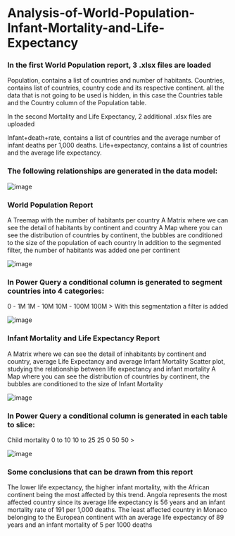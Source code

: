 # Analysis-of-World-Population-Infant-Mortality-and-Life-Expectancy

<h3>In the first World Population report, 3 .xlsx files are loaded </h3>

Population, contains a list of countries and number of habitants.
Countries, contains list of countries, country code and its respective continent.
all the data that is not going to be used is hidden, in this case the Countries table and the Country column of the Population table.

In the second Mortality and Life Expectancy, 2 additional .xlsx files are uploaded

Infant+death+rate, contains a list of countries and the average number of infant deaths per 1,000 deaths.
Life+expectancy, contains a list of countries and the average life expectancy.


<h3>The following relationships are generated in the data model: </h3>

![image](https://user-images.githubusercontent.com/112581327/187766219-a8782e64-82ce-43d9-84f2-cd42395fe383.png)



<h3>World Population Report </h3>

A Treemap with the number of habitants per country
A Matrix where we can see the detail of habitants by continent and country
A Map where you can see the distribution of countries by continent, the bubbles are conditioned to the size of the population of each country
In addition to the segmented filter, the number of habitants was added one per continent

![image](https://user-images.githubusercontent.com/112581327/187766579-c1fe018c-31ab-48b7-9be4-a598424e285f.png)

<h3>In Power Query a conditional column is generated to segment countries into 4 categories: </h3>

0 - 1M
1M - 10M
10M - 100M
100M >
With this segmentation a filter is added

![image](https://user-images.githubusercontent.com/112581327/187766973-f81a4644-b689-4e06-a891-a303626b1b13.png)


<h3>Infant Mortality and Life Expectancy Report </h3>

A Matrix where we can see the detail of inhabitants by continent and country, average Life Expectancy and average Infant Mortality
Scatter plot, studying the relationship between life expectancy and infant mortality
A Map where you can see the distribution of countries by continent, the bubbles are conditioned to the size of Infant Mortality


![image](https://user-images.githubusercontent.com/112581327/187767180-3bac8288-cea4-46bd-9274-06fa8e6260ba.png)

<h3>In Power Query a conditional column is generated in each table to slice: </h3>

Child mortality
0 to 10
10 to 25
25 0 50
50 >

![image](https://user-images.githubusercontent.com/112581327/187767326-fe2cf6c6-302d-48b1-a566-caf16c7f70df.png)


<h3>Some conclusions that can be drawn from this report </h3>
The lower life expectancy, the higher infant mortality, with the African continent being the most affected by this trend.
Angola represents the most affected country since its average life expectancy is 56 years and an infant mortality rate of 191 per 1,000 deaths.
The least affected country in Monaco belonging to the European continent with an average life expectancy of 89 years and an infant mortality of 5 per 1000 deaths
